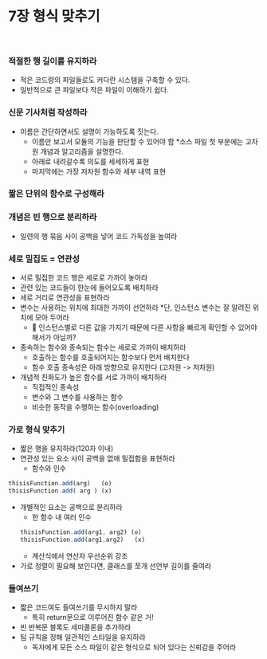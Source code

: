 # 7장 형식 맞추기
<br/>

### 적절한 행 길이를 유지하라
* 적은 코드량의 파일들로도 커다란 시스템을 구축할 수 있다.
* 일반적으로 큰 파일보다 작은 파일이 이해하기 쉽다.
### 신문 기사처럼 작성하라
* 이름은 간단하면서도 설명이 가능하도록 짓는다.
  * 이름만 보고서 모듈의 기능을 판단할 수 있어야 함
*소스 파일 첫 부분에는 고차원 개념과 알고리즘을 설명한다.
  * 아래로 내려갈수록 의도를 세세하게 표현
  * 마지막에는 가장 저차원 함수와 세부 내역 표현
### 짧은 단위의 함수로 구성해라
### 개념은 빈 행으로 분리하라
* 일련의 행 묶음 사이 공백을 넣어 코드 가독성을 높여라
### 세로 밀집도 = 연관성
* 서로 밀접한 코드 행은 세로로 가까이 놓아라
* 관련 있는 코드들이 한눈에 들어오도록 배치하라
* 세로 거리로 연관성을 표현하라
* 변수는 사용하는 위치에 최대한 가까이 선언하라
  *단, 인스턴스 변수는 잘 알려진 위치에 모아 두어라
    * 🤔 인스턴스별로 다른 값을 가지기 때문에 다른 사항을 빠르게 확인할 수 있어야 해서가 아닐까?
* 종속하는 함수와 종속되는 함수는 세로로 가까이 배치하라
  * 호출하는 함수를 호출되어지는 함수보다 먼저 배치한다
  * 함수 호출 종속성은 아래 방향으로 유지한다 (고차원 -> 저차원)
* 개념적 친화도가 높은 함수를 서로 가까이 배치하라
  * 직접적인 종속성
  * 변수와 그 변수를 사용하는 함수
  * 비슷한 동작을 수행하는 함수(overloading)
### 가로 형식 맞추기
* 짧은 행을 유지하라(120자 이내)
* 연관성 있는 요소 사이 공백을 없애 밀접함을 표현하라
  * 함수와 인수
 ```js
 thisisFunction.add(arg)   (o)
 thisisFunction.add( arg ) (x)
 ```
* 개별적인 요소는 공백으로 분리하라
  * 한 함수 내 여러 인수
  ```js
  thisisFunction.add(arg1, arg2) (o)
  thisisFunction.add(arg1,arg2)   (x)
  ```
  * 계산식에서 연산자 우선순위 강조
* 가로 정렬이 필요해 보인다면, 클래스를 쪼개 선언부 길이를 줄여라
### 들여쓰기
* 짧은 코드여도 들여쓰기를 무시하지 말라
  * 특히 return문으로 이루어진 함수 같은 거!
* 빈 반복문 블록도 세미콜론을 추가하라
* 팀 규칙을 정해 일관적인 스타일을 유지하라
  * 독자에게 모든 소스 파일이 같은 형식으로 되어 있다는 신뢰감을 주어라

